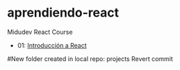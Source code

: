 # aprendiendo-react
Midudev React Course

- 01: [Introducción a React](https://www.youtube.com/watch?v=7iobxzd_2wY)

#New folder created in local repo: projects
Revert commit